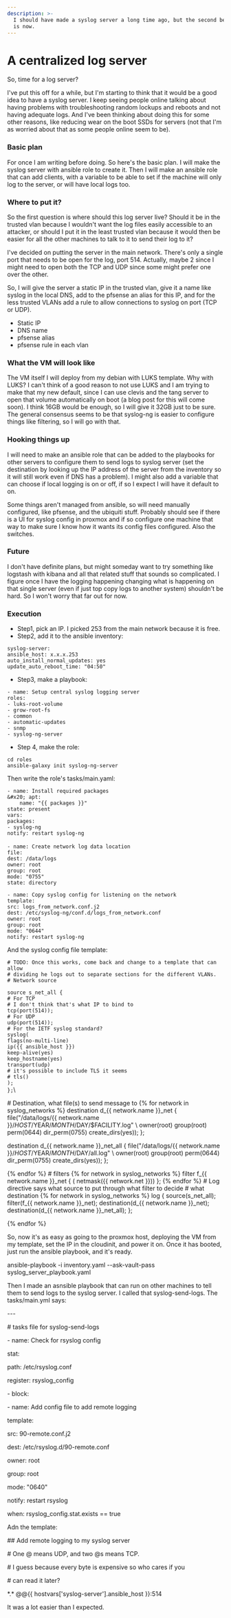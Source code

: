 ```yaml
---
description: >-
  I should have made a syslog server a long time ago, but the second best time
  is now.
---
```


# A centralized log server

So, time for a log server?

I've put this off for a while, but I'm starting to think that it would be a good idea to have a syslog server. I keep seeing people online talking about having problems with troubleshooting random lockups and reboots and not having adequate logs. And I've been thinking about doing this for some other reasons, like reducing wear on the boot SSDs for servers (not that I'm as worried about that as some people online seem to be).

### Basic plan <a href="#w1snyvjg7dpf" id="w1snyvjg7dpf"></a>

For once I am writing before doing. So here's the basic plan. I will make the syslog server with ansible role to create it. Then I will make an ansible role that can add clients, with a variable to be able to set if the machine will only log to the server, or will have local logs too.

### Where to put it? <a href="#m82defquubf" id="m82defquubf"></a>

So the first question is where should this log server live? Should it be in the trusted vlan because I wouldn't want the log files easily accessible to an attacker, or should I put it in the least trusted vlan because it would then be easier for all the other machines to talk to it to send their log to it?

I've decided on putting the server in the main network. There's only a single port that needs to be open for the log, port 514. Actually, maybe 2 since I might need to open both the TCP and UDP since some might prefer one over the other.

So, I will give the server a static IP in the trusted vlan, give it a name like syslog in the local DNS, add to the pfsense an alias for this IP, and for the less trusted VLANs add a rule to allow connections to syslog on port (TCP or UDP).

* Static IP
* DNS name
* pfsense alias
* pfsense rule in each vlan

### What the VM will look like <a href="#e0hnlxd1g76r" id="e0hnlxd1g76r"></a>

The VM itself I will deploy from my debian with LUKS template. Why with LUKS? I can't think of a good reason to not use LUKS and I am trying to make that my new default, since I can use clevis and the tang server to open that volume automatically on boot (a blog post for this will come soon). I think 16GB would be enough, so I will give it 32GB just to be sure. The general consensus seems to be that syslog-ng is easier to configure things like filtering, so I will go with that.

### Hooking things up <a href="#id-95m5ifhob0xp" id="id-95m5ifhob0xp"></a>

I will need to make an ansible role that can be added to the playbooks for other servers to configure them to send logs to syslog server (set the destination by looking up the IP address of the server from the inventory so it will still work even if DNS has a problem). I might also add a variable that can choose if local logging is on or off, if so I expect I will have it default to on.

Some things aren't managed from ansible, so will need manually configured, like pfsense, and the ubiquiti stuff. Probably should see if there is a UI for syslog config in proxmox and if so configure one machine that way to make sure I know how it wants its config files configured. Also the switches.

### Future <a href="#id-3cpt5iiz4kg" id="id-3cpt5iiz4kg"></a>

I don't have definite plans, but might someday want to try something like logstash with kibana and all that related stuff that sounds so complicated. I figure once I have the logging happening changing what is happening on that single server (even if just top copy logs to another system) shouldn't be hard. So I won't worry that far out for now.

### Execution <a href="#mdgreteydnur" id="mdgreteydnur"></a>

* Step1, pick an IP. I picked 253 from the main network because it is free.
* Step2, add it to the ansible inventory:

`syslog-server:`\
&#x20;   `ansible_host: x.x.x.253`\
&#x20;   `auto_install_normal_updates: yes`\
&#x20;   `update_auto_reboot_time: "04:50"`

* Step3, make a playbook:

`- name: Setup central syslog logging server`\
&#x20; `roles:`\
&#x20; `- luks-root-volume`\
&#x20; `- grow-root-fs`\
&#x20; `- common`\
&#x20; `- automatic-updates`\
&#x20; `- snmp`\
&#x20; `- syslog-ng-server`

* Step 4, make the role:

`cd roles`\
`ansible-galaxy init syslog-ng-server`

Then write the role's tasks/main.yaml:

`- name: Install required packages`\
`&#x20; apt:`\
`    name: "{{ packages }}"`\
&#x20;   `state: present`\
&#x20; `vars:`\
&#x20;   `packages:`\
&#x20;     `- syslog-ng`\
&#x20; `notify: restart syslog-ng`\
\
`- name: Create network log data location`\
&#x20; `file:`\
&#x20;   `dest: /data/logs`\
&#x20;   `owner: root`\
&#x20;   `group: root`\
&#x20;   `mode: "0755"`\
&#x20;   `state: directory`

`- name: Copy syslog config for listening on the network`\
&#x20; `template:`\
&#x20;   `src: logs_from_network.conf.j2`\
&#x20;   `dest: /etc/syslog-ng/conf.d/logs_from_network.conf`\
&#x20;   `owner: root`\
&#x20;   `group: root`\
&#x20;   `mode: "0644"`\
&#x20; `notify: restart syslog-ng`





And the syslog config file template:

`# TODO: Once this works, come back and change to a template that can allow`\
`# dividing he logs out to separate sections for the different VLANs.`\
`# Network source`

`source s_net_all {`\
&#x20; `# For TCP`\
&#x20; `# I don't think that's what IP to bind to`\
&#x20; `tcp(port(514));`\
&#x20; `# For UDP`\
&#x20; `udp(port(514));`\
&#x20; `# For the IETF syslog standard?`\
&#x20; `syslog(`\
&#x20;   `flags(no-multi-line)`\
&#x20;   `ip({{ ansible_host }})`\
&#x20;   `keep-alive(yes)`\
&#x20;   `keep_hostname(yes)`\
&#x20;   `transport(udp)`\
&#x20;   `# it's possible to include TLS it seems`\
&#x20;   `# tls()`\
&#x20; `);`\
`};`\

\# Destination, what file(s) to send message to
\{% for network in syslog\_networks %\}
destination d\_\{{ network.name \}}\_net {
file("/data/logs/\{{ network.name \}}/$HOST/$YEAR/$MONTH/$DAY/$FACILITY.log" \\
owner(root) group(root) perm(0644) dir\_perm(0755) create\_dirs(yes));
};

destination d\_\{{ network.name \}}\_net\_all {
file("/data/logs/\{{ network.name \}}/$HOST/$YEAR/$MONTH/$DAY/all.log" \\
owner(root) group(root) perm(0644) dir\_perm(0755) create\_dirs(yes));
};

\{% endfor %\}
\# filters
\{% for network in syslog\_networks %\}
filter f\_\{{ network.name \}}\_net { ( netmask(\{{ network.net \}})) };
\{% endfor %\}
\# Log directive says what source to put through what filter to decide
\# what destination
\{% for network in syslog\_networks %\}
log {
source(s\_net\_all);
filter(f\_\{{ network.name \}}\_net);
destination(d\_\{{ network.name \}}\_net);
destination(d\_\{{ network.name \}}\_net\_all);
};

\{% endfor %\}

So, now it's as easy as going to the proxmox host, deploying the VM from my template, set the IP in the cloudinit, and power it on. Once it has booted, just run the ansible playbook, and it's ready.

ansible-playbook -i inventory.yaml --ask-vault-pass syslog\_server\_playbook.yaml

Then I made an asnsible playbook that can run on other machines to tell them to send logs to the syslog server. I called that syslog-send-logs. The tasks/main.yml says:

\---

\# tasks file for syslog-send-logs

\- name: Check for rsyslog config

stat:

path: /etc/rsyslog.conf

register: rsyslog\_config

\- block:

\- name: Add config file to add remote logging

template:

src: 90-remote.conf.j2

dest: /etc/rsyslog.d/90-remote.conf

owner: root

group: root

mode: "0640"

notify: restart rsyslog

when: rsyslog\_config.stat.exists == true

Adn the template:

\## Add remote logging to my syslog server

\# One @ means UDP, and two @s means TCP.

\# I guess because every byte is expensive so who cares if you

\# can read it later?

\*.\* @@\{{ hostvars\['syslog-server'].ansible\_host \}}:514

It was a lot easier than I expected.
